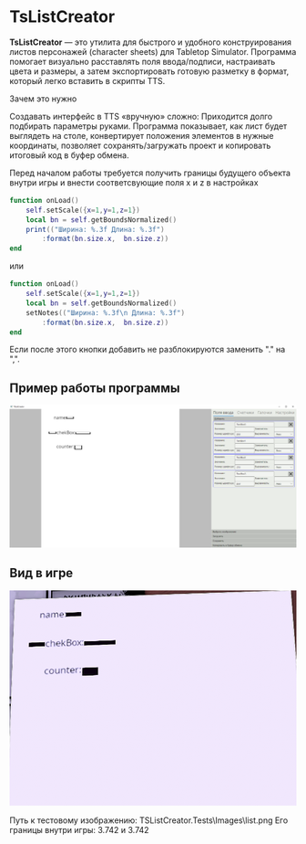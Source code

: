 # TsListCreator

**TsListCreator** — это утилита для быстрого и удобного конструирования листов персонажей (character sheets) для Tabletop Simulator. Программа помогает визуально расставлять поля ввода/подписи, настраивать цвета и размеры, а затем экспортировать готовую разметку в формат, который легко вставить в скрипты TTS.

Зачем это нужно

Создавать интерфейс в TTS «вручную» сложно: Приходится долго подбирать параметры руками. Программа показывает, как лист будет выглядеть на столе,
конвертирует положения элементов в нужные координаты, позволяет сохранять/загружать проект и копировать итоговый код в буфер обмена.

Перед началом работы требуется получить границы будущего объекта внутри игры и внести соответсвующие поля x и z в настройках
``` lua
function onLoad()
    self.setScale({x=1,y=1,z=1})
    local bn = self.getBoundsNormalized()
    print(("Ширина: %.3f Длина: %.3f")
        :format(bn.size.x,  bn.size.z))
end
```
или
``` lua
function onLoad()
    self.setScale({x=1,y=1,z=1})
    local bn = self.getBoundsNormalized()
    setNotes(("Ширина: %.3f\n Длина: %.3f")
        :format(bn.size.x,  bn.size.z))
end   
```
Если после этого кнопки добавить не разблокируются заменить "." на ",".
## Пример работы программы
![Пример работы программы](doc/result2.png)

## Вид в игре
![Вид в игре](doc/result.png)

Путь к тестовому изображению: TSListCreator.Tests\Images\list.png
Его границы внутри игры: 3.742 и 3.742